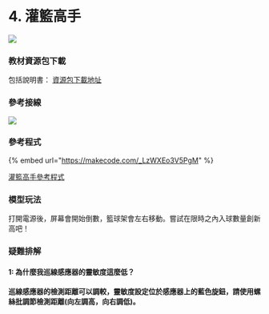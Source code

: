 # 4. 灌籃高手

![](https://kittenbothk.readthedocs.io/en/latest/\_images/ball1.jpg)

### 教材資源包下載

包括說明書： [資源包下載地址](https://drive.google.com/drive/folders/16T0mfS0QbxXfHf4GvNz62Xd2x8dvOq4m?usp=sharing)

### 參考接線

![](https://kittenbothk.readthedocs.io/en/latest/\_images/ball\_wire.png)

### 參考程式

{% embed url="https://makecode.com/_LzWXEo3V5PgM" %}

[灌籃高手參考程式](https://makecode.com/\_LzWXEo3V5PgM)

### 模型玩法

打開電源後，屏幕會開始倒數，籃球架會左右移動。嘗試在限時之內入球數量創新高吧！

### 疑難排解

#### 1: 為什麼我巡線感應器的靈敏度這麼低？

#### 巡線感應器的檢測距離可以調較，靈敏度設定位於感應器上的藍色旋鈕，請使用螺絲批調節檢測距離(向左調高，向右調低)。
